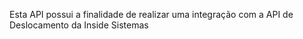 Esta API possui a finalidade de realizar uma integração com a API de Deslocamento da Inside Sistemas
